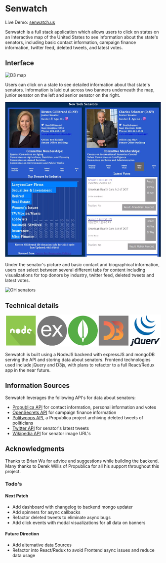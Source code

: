 # Senwatch

Live Demo: [senwatch.us](http://senwatch.us)

Senwatch is a full stack application which allows users to click on states on an Interactive map of the United States to see information about the state's senators, including basic contact information, campaign finance information, twitter feed, deleted tweets, and latest votes.

## Interface

![D3 map](/refs/map_gif.gif)

Users can click on a state to see detailed information about that state's senators. Information is laid out across two banners underneath the map, junior senator on the left and senior senator on the right.

![NY senators](/refs/ny_sens_info_pic.jpeg)

Under the senator's picture and basic contact and biographical information, users can select between several different tabs for content including visualizations for top donors by industry, twitter feed, deleted tweets and latest votes.

![OH senators](/refs/banner_gif.gif)

## Technical details

![Senwatch Stack](/refs/senwatch_stack.png)

Senwatch is built using a NodeJS backend with expressJS and mongoDB serving the API and storing data about senators. Frontend technologies used include jQuery and D3js, with plans to refactor to a full React/Redux app in the near future.

## Information Sources

Senwatch leverages the following API's for data about senators:
* [Propublica API](https://projects.propublica.org/api-docs/congress-api/) for contact information, personal information and votes
* [OpenSecrets API](https://www.opensecrets.org/resources/create/apis.php) for campaign finance information
* [Politwoops API](https://projects.propublica.org/politwoops/), a Propublica project archiving deleted tweets of politicians
* [Twitter API](https://dev.twitter.com/rest/public) for senator's latest tweets
* [Wikipedia API](https://www.mediawiki.org/wiki/API:Main_page) for senator image URL's

## Acknowledgments

Thanks to Brian Wu for advice and suggestions while building the backend.
Many thanks to Derek Willis of Propublica for all his support throughout this project.

### Todo's

#### Next Patch
* Add dashboard with changelog to backend mongo updater
* Add spinners for async callbacks
* Refactor deleted tweets to eliminate async bugs
* Add click events with modal visualizations for all data on banners

#### Future Direction
* Add alternative data Sources
* Refactor into React/Redux to avoid Frontend async issues and reduce data usage
